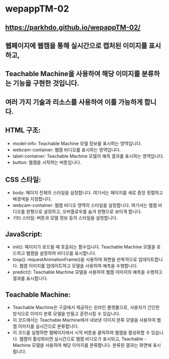 # wepappTM-02

## https://parkhdo.github.io/wepappTM-02/

## 웹페이지에 웹캠을 통해 실시간으로 캡처된 이미지를 표시하고, 

## Teachable Machine을 사용하여 해당 이미지를 분류하는 기능을 구현한 것입니다. 

## 여러 가지 기술과 리소스를 사용하여 이를 가능하게 합니다.

## HTML 구조:

- model-info: Teachable Machine 모델 정보를 표시하는 영역입니다.
- webcam-container: 웹캠 비디오를 표시하는 영역입니다.
- label-container: Teachable Machine 모델의 예측 결과를 표시하는 영역입니다.
- button: 웹캠을 시작하는 버튼입니다.

## CSS 스타일:
- body: 페이지 전체의 스타일을 설정합니다. 여기서는 페이지를 세로 중앙 정렬하고 배경색을 지정합니다.
- webcam-container: 웹캠 비디오 영역의 스타일을 설정합니다. 여기서는 웹캠 비디오를 원형으로 설정하고, 오버플로우를 숨겨 원형으로 보이게 합니다.
- 기타 스타일: 버튼과 모델 정보 등의 스타일을 설정합니다.

## JavaScript:
- init(): 페이지가 로드될 때 호출되는 함수입니다. Teachable Machine 모델을 로드하고 웹캠을 설정하여 비디오를 표시합니다.
- loop(): requestAnimationFrame()을 사용하여 화면을 반복적으로 업데이트합니다. 웹캠 이미지를 업데이트하고 모델을 사용하여 예측을 수행합니다.
- predict(): Teachable Machine 모델을 사용하여 웹캠 이미지의 예측을 수행하고 결과를 표시합니다.

## Teachable Machine:
- Teachable Machine은 구글에서 제공하는 온라인 플랫폼으로, 사용자가 간단한 방식으로 이미지 분류 모델을 만들고 훈련시킬 수 있습니다.
- 이 코드에서는 Teachable Machine에서 내보낸 이미지 분류 모델을 사용하여 웹캠 이미지를 실시간으로 분류합니다.
- 이 코드를 실행하면 웹페이지에서 시작 버튼을 클릭하여 웹캠을 활성화할 수 있습니다. 웹캠이 활성화되면 실시간으로 웹캠 비디오가 표시되고, Teachable - Machine 모델을 사용하여 해당 이미지를 분류합니다. 분류된 결과는 화면에 표시됩니다.
